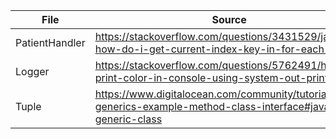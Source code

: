 | File           | Source                                                                                                           |
|----------------|------------------------------------------------------------------------------------------------------------------|
| PatientHandler | https://stackoverflow.com/questions/3431529/java-how-do-i-get-current-index-key-in-for-each-loop                 |
| Logger         | https://stackoverflow.com/questions/5762491/how-to-print-color-in-console-using-system-out-println               |   
| Tuple          | https://www.digitalocean.com/community/tutorials/java-generics-example-method-class-interface#java-generic-class |